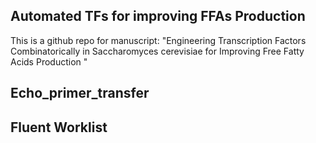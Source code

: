 
## Automated TFs for improving FFAs Production
This is a github repo for manuscript:
"Engineering Transcription Factors Combinatorically in Saccharomyces cerevisiae for Improving Free Fatty Acids Production "

## Echo_primer_transfer

## Fluent Worklist


